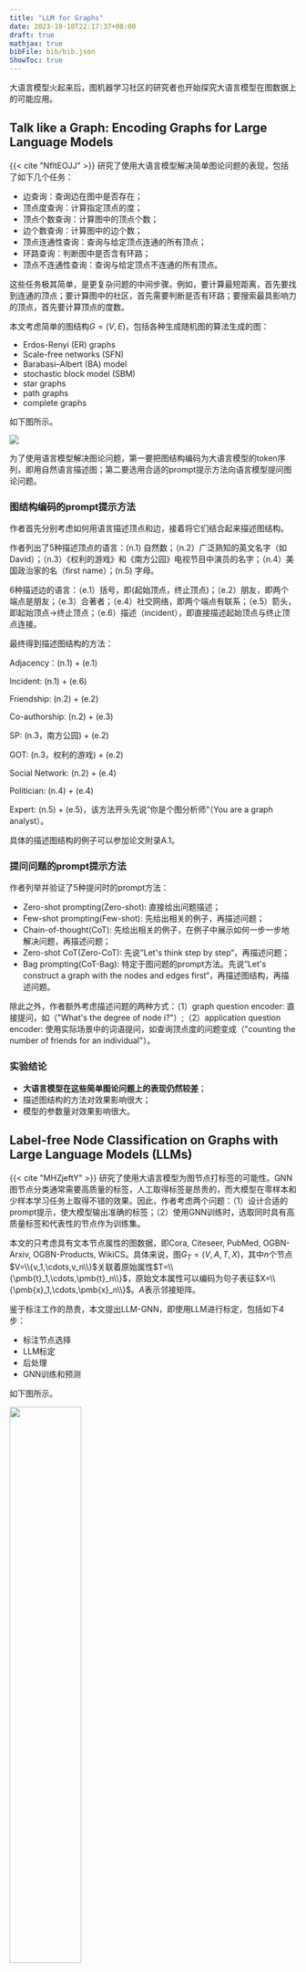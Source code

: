 ```yaml
---
title: "LLM for Graphs"
date: 2023-10-10T22:17:37+08:00
draft: true
mathjax: true
bibFile: bib/bib.json
ShowToc: true
---
```


大语言模型火起来后，图机器学习社区的研究者也开始探究大语言模型在图数据上的可能应用。

## Talk like a Graph: Encoding Graphs for Large Language Models

{{< cite "NfltEOJJ" >}} 研究了使用大语言模型解决简单图论问题的表现，包括了如下几个任务：

- 边查询：查询边在图中是否存在；
- 顶点度查询：计算指定顶点的度；
- 顶点个数查询：计算图中的顶点个数；
- 边个数查询：计算图中的边个数；
- 顶点连通性查询：查询与给定顶点连通的所有顶点；
- 环路查询：判断图中是否含有环路；
- 顶点不连通性查询：查询与给定顶点不连通的所有顶点。

这些任务极其简单，是更复杂问题的中间步骤。例如，要计算最短距离，首先要找到连通的顶点；要计算图中的社区，首先需要判断是否有环路；要搜索最具影响力的顶点，首先要计算顶点的度数。

本文考虑简单的图结构$G=(V,E)$，包括各种生成随机图的算法生成的图：
- Erdos-Renyi (ER) graphs
- Scale-free networks (SFN)
- Barabasi–Albert (BA) model
- stochastic block model (SBM)
- star graphs
- path graphs
- complete graphs

如下图所示。

<img src="https://raw.githubusercontent.com/yliuhz/blogs/master/content/posts/images/iShot_2023-10-17_16.52.27.png" />

为了使用语言模型解决图论问题，第一要把图结构编码为大语言模型的token序列，即用自然语言描述图；第二要选用合适的prompt提示方法向语言模型提问图论问题。

### 图结构编码的prompt提示方法

作者首先分别考虑如何用语言描述顶点和边，接着将它们结合起来描述图结构。

作者列出了5种描述顶点的语言：(n.1) 自然数；（n.2）广泛熟知的英文名字（如 David）；（n.3）《权利的游戏》和《南方公园》电视节目中演员的名字；（n.4）美国政治家的名（first name）；(n.5) 字母。

6种描述边的语言：（e.1）括号，即(起始顶点，终止顶点)；（e.2）朋友，即两个端点是朋友；（e.3）合著者；（e.4）社交网络，即两个端点有联系；（e.5）箭头，即起始顶点$\to$终止顶点；（e.6）描述（incident），即直接描述起始顶点与终止顶点连接。

最终得到描述图结构的方法：

Adjacency：(n.1) + (e.1)

Incident: (n.1) + (e.6)

Friendship: (n.2) + (e.2)

Co-authorship: (n.2) + (e.3)

SP: (n.3，南方公园) + (e.2)

GOT: (n.3，权利的游戏) + (e.2)

Social Network: (n.2) + (e.4)

Politician: (n.4) + (e.4)

Expert: (n.5) + (e.5)，该方法开头先说”你是个图分析师“（You are a graph analyst）。

具体的描述图结构的例子可以参加论文附录A.1。

### 提问问题的prompt提示方法

作者列举并验证了5种提问时的prompt方法：

- Zero-shot prompting(Zero-shot): 直接给出问题描述；
- Few-shot prompting(Few-shot): 先给出相关的例子，再描述问题；
- Chain-of-thought(CoT): 先给出相关的例子，在例子中展示如何一步一步地解决问题，再描述问题；
- Zero-shot CoT(Zero-CoT): 先说”Let's think step by step“，再描述问题；
- Bag prompting(CoT-Bag): 特定于图问题的prompt方法。先说”Let's construct a graph with the nodes and edges first“，再描述图结构，再描述问题。

除此之外，作者额外考虑描述问题的两种方式：（1）graph question encoder: 直接提问，如（"What's the degree of node i?"）;（2）application question encoder: 使用实际场景中的词语提问，如查询顶点度的问题变成（"counting the number of friends for an individual"）。

### 实验结论

- **大语言模型在这些简单图论问题上的表现仍然较差**；
- 描述图结构的方法对效果影响很大；
- 模型的参数量对效果影响很大。

## Label-free Node Classification on Graphs with Large Language Models (LLMs)

{{< cite "MHZjeftY" >}} 研究了使用大语言模型为图节点打标签的可能性。GNN图节点分类通常需要高质量的标签，人工取得标签是昂贵的，而大模型在零样本和少样本学习任务上取得不错的效果。因此，作者考虑两个问题：（1）设计合适的prompt提示，使大模型输出准确的标签；（2）使用GNN训练时，选取同时具有高质量标签和代表性的节点作为训练集。

本文的只考虑具有文本节点属性的图数据，即Cora, Citeseer, PubMed, OGBN-Arxiv, OGBN-Products, WikiCS。具体来说，图$G_T=(V,A,T,X)$，其中$n$个节点$V=\\{v_1,\cdots,v_n\\}$关联着原始属性$T=\\{\pmb{t}_1,\cdots,\pmb{t}_n\\}$，原始文本属性可以编码为句子表征$X=\\{\pmb{x}_1,\cdots,\pmb{x}_n\\}$。$A$表示邻接矩阵。

鉴于标注工作的昂贵，本文提出LLM-GNN，即使用LLM进行标定，包括如下4步：

- 标注节点选择
- LLM标定
- 后处理
- GNN训练和预测

如下图所示。

<img src="https://raw.githubusercontent.com/yliuhz/blogs/master/content/posts/images/iShot_2023-10-17_20.04.14.png" width=50%/>

### 标定节点选择

作者发现，在多个图数据集上，距离KMeans聚类中心越近的顶点，使用LLM标定的准确率越高。如下图所示。作者随机采样1000个顶点，按它们距离KMeans聚类中心的距离划分为10组，分别计算标定准确率。图中蓝线表示前$i$组的平均准确率。可以看到随着组号增大（即距离增大）准确率呈下降趋势。

<img src="https://raw.githubusercontent.com/yliuhz/blogs/master/content/posts/images/iShot_2023-10-17_20.14.16.png" />

<img src="https://raw.githubusercontent.com/yliuhz/blogs/master/content/posts/images/iShot_2023-10-17_20.14.24.png" />

作者定义了一个参量衡量到聚类中心的距离：

$$\text{C-Density}(v_i)=\frac{1}{1+\parallel x_{v_i}-x_{\text{CC}_{v_i}}\parallel}$$

其中$\text{CC}_{v_i}$表示$v_i$所在的聚类的中心。

传统的”主动“（active）标定节点选择方法主要考虑节点的多样性和代表性，一般可选用PageRank分数衡量结构多样性。这里为了结合C-Density，考虑两种分数对应排名的加权和：

$$f(v_i)=\alpha_0\times r_{act}(v_i)+\alpha_1\times r_{\text{C-Density}}(v_i)$$

其中$r_{\star}$表示排名。选取$f_{v_i}$较高的顶点作为待标定节点集。

### 带有置信度的标定

使用LLM标定时，作者希望同时得到一个置信度分数，来更好地衡量标注的可靠性。作者列举了5种从LLM得到置信度的方法：

- 直接询问置信度
- 带有推理方法的prompt指示，如chain-of-thought和multi-step reasoning
- TopK prompt，即命令LLM生成K个最可能的答案，选择可能性最高的作为结果
- 多次询问LLM同一个问题，选择重复次数最多的答案
- 混合方法，即(3)和(4)

作者在上述prompt问题前添加了供LLM in-context learning的例子，为了效率本文每次只使用一个例子。如下图所示。

<img src="https://raw.githubusercontent.com/yliuhz/blogs/master/content/posts/images/iShot_2023-10-17_20.34.41.png" />

接着，作者通过实验验证标定的准确性和可靠性，即（1）采样100个标定的顶点，直接比较标定结果和真实标签，计算准确率；（2）考察LLM输出置信度和准确率的关系。随机采样300个顶点，将它们按置信度从大到小排序，计算前$k$个顶点的平均标定准确率，其中$k=\\{50,100,150,200,250,300\\}$。结果如下图所示。

<img src="https://raw.githubusercontent.com/yliuhz/blogs/master/content/posts/images/iShot_2023-10-17_20.40.34.png" />

作者根据结果给出3个发现：

- LLM在zero-shot（不提供例子的prompt）的条件下效果良好，表明LLM是好用的标定工具
- LLM在few-shot的条件下标定准确率有轻微的提升
- zero-shot的混合prompt提示方法是最高效的方法，因为LLM输出的置信度可以较准确得表明标定的质量

作者在后续实验中均使用zero-shot的混合prompt提示方法。

### 标定后处理

在后处理步骤，我们已经得到LLM的标定结果，因此可以用标定结果直接计算标签的多样性。后处理的目的是删除低质量的标定节点，缩小标定集，保证标签的多样性。作者通过熵定义了一个参量：

$$\text{COE}(v_i)=H(y_{V-\\{v_i\\}})-H(y_{V})$$

即考察删除节点$v_i$后熵的变化。作者认为应该删除COE值较大的顶点。作者同时结合了LLM输出的置信度共同评估标签的质量，即计算加权和：

$$f(v_i)=\beta_0\times r_{\text{conf}}(v_i)+\beta_1\times r_{\text{COE}}(v_i)$$

其中$r_{\star}$表示排名。
不断删除顶点直到达到预设的标定集规模。

### 作者的说明

作者发现同时使用本文提出的标定节点选择方法和后处理方法并不能取得最优的结果，因此可以将传统的节点选择方法与本文提出的后处理方法结合。作者强调他们提出的是一个管线，管线内部可以灵活替换。

### 数据集和实验设置

本文使用4个引文数据集，1个网页数据集，1个产品关联性数据集（产品同时购买关系）。数据集信息如下所示。

<img src="https://raw.githubusercontent.com/yliuhz/blogs/master/content/posts/images/iShot_2023-10-17_20.58.32.png" />

本文采用节点分类任务。作者为每个节点类选取20个顶点进行标定。模型使用GCN和GraphSAGE。作者强调没有对$\alpha_0,\alpha_1,\beta_0,\beta_1$进行调参。
训练GNN时，没有划分验证集，每组实验重复3次。中小数据集训练30 epochs，大数据集训练50 epochs。作者认为本文中的训练标签是带有噪声的，训练小代数是防止GNN对噪声过拟合，可以视作一种early stopping策略。

LLM使用[GPT-3.5-turbo-0613](https://platform.openai.com/docs/models/gpt-3-5)。

### 实验结果

#### 标定节点选择方法对比

本文中的标定节点选择方法涉及到主动学习方法，对比时也考虑了主动学习的已有方法。对比方法包括4类：

- 传统方法，包括Random, Density-based, GraphPart, FeatProp, Degree-based, Pagerankcentrality-based, AGE, RIM
- C-Density方法及其与传统方法的结合，记为DA-
- 后处理方法，记为PS-
- C-Density与后处理的结合，记为PS-DA

实验结果如下图所示。

<img src="https://raw.githubusercontent.com/yliuhz/blogs/master/content/posts/images/iShot_2023-10-17_21.15.32.png" />

根据结果作者给出3点发现：

- 后处理方法是很有效的
- C-Density方法虽然得到的标定准确率高，但会导致标签不平衡问题。例如，作者发现在PubMed数据集上它选择的所有标定节点有相同的标签
- 本文没有调参，展示的结果有上升空间

#### 与无标签节点分类方法对比

作者展示了在两个OGBN大数据集上的节点分类准确率和花费，花费用美元dollar衡量。对比方法有3类：

- 零样本节点分类方法：SES, TAG-Z
- 零样本文本分类方法：BART-Large-MNLI
- 作者先前提出的使用LLM进行分类：LLMs-as-Predictors

结果如下图所示。可以看到本文的LLM-GNN的准确率显著由于零样本方法。LLMs-as-Predictors虽然准确率更高，但花费远超过使用LLM打标签的方法。

<img src="https://raw.githubusercontent.com/yliuhz/blogs/master/content/posts/images/iShot_2023-10-17_21.22.19.png" width=60%/>

#### 标定节点数量的影响

作者考察每个类标定节点的数量$B$对节点分类准确率的影响，考察$B=\\{70,140,280,560,1120,2240\\}$。结果如下图所示。

<img src="https://raw.githubusercontent.com/yliuhz/blogs/master/content/posts/images/iShot_2023-10-17_21.26.04.png" width=60%/>

根据结果作者给出两点发现：（1）随着标定数量的提升，节点分类准确率逐渐上升；（2）由于LLM的标定有误差，节点分类准确率上升的速度受到限制，不如增加真实标签数量的上升速度。

#### LLM标定结果的性质

作者进一步研究LLM标定带来的噪声和人工加噪声的区别。假设LLM标定结果的准确率是$q\\%$，作者构建另一组人工加噪声的标签，即随机选择$1-q\\%$的标签进行扰动。观察训练节点分类器的结果。同时还考察一种对人工加噪声标签场景进行优化的训练策略RIM，观察其对LLM生成的标签是否有效。结果如下图所示。

<img src="https://raw.githubusercontent.com/yliuhz/blogs/master/content/posts/images/iShot_2023-10-17_21.34.18.png" width=60%/>

根据结果作者给出两点发现：（1）LLM的标签噪声和人工加噪声是完全不同的。LLM标签不会像人工加噪声导致过拟合；（2）RIM对LLM标签几乎无效。

### 相关工作

#### 图上的主动学习

图主动学习的目的是在给定每个类的标定数量的条件下，选取真正的标定节点，以最大化测试集上的准确率。有两类现有工作。第一类基于一些对标签代表性和多样性的假设，如{{< cite "10BVsN5CV" >}}假设多样性和节点的划分（聚类）有关，因此标定节点从不同的聚类选择；{{< cite "1GjbjpB2d" >}}假设代表性和节点的影响力有关，因此选择影响力分数高的节点作为标定节点。另一类方法直接使用训练模型的准确率作为目标，使用强化学习方法选择标定节点。

## Exploring the Potential of Large Language Models (LLMs) in Learning on Graphs

{{< cite "1BNJOO4QD" >}}与第二篇来自于同一个第一作者，调研大语言模型在**文本属性图**学习上的应用，专注于节点分类任务。
作者分别讨论LLM的两种可能用法：

- LLM-as-Enhancers: 将LLM作为文本属性的增强器（预处理器），由GNN在增强的数据上训练和预测
- LLM-as-Predictors: 将LLM作为节点分类器，前提是将图的结构和属性信息通过自然语言提供给LLM

传统的将文本转化为节点属性向量的方法有独热编码和Word2vec等，这类简单的缺少语义信息的表征方法难以表征多义词，并且缺乏语义信息。LLM能够很好地理解语义信息。因此可以考虑用LLM增强文本属性。另一方面，LLM在一些具有隐式图结构的具体任务上有较好的表现，如推荐系统、排名、多步推理等。因此也可以考虑直接用LLM执行节点分类任务。

本文考虑的文本属性图（text-attributed graphs, TAG）定义为$G=(V,E,A,S)$，每个顶点$v_i$关联文本属性$\pmb{s}_i$。
节点分类任务是指给定一组带标签的节点，预测其他无标签的顶点的类别标签。

针对LLM作者将它们分成两类，即表征可见和表征不可见的LLM：

> 表征可见LLM：即用户可以得到单词、句子、段落的表征向量，典型的模型有BERT, Sentence-BERT, Deberta。

> 表征不可见LLM：即黑盒大模型，通常只提供网页服务或有限的API，如ChatGPT。

更详细地，可将LLM分成3类：

> 预训练LM（PLMs）：指规模较小的预训练语言模型，如Bert, Deberta，通常需要对下游任务进行微调。

> 句子表征模型：这类模型使用PLMs作为基础编码器，并采用双编码器结构，使用有监督或者对比学习进一步预训练，通常不需要对下游任务进行微调。包括开源的离线模型，如Sentence-BERT，和黑盒的在线模型，如OpenAI的text-ada-embedding-002。

> LLMs：分为开源模型，如LLaMA，和黑盒模型，如ChatGPT, GPT-4。

### LLM作为增强器

> 待补充内容...

### LLM作为分类器

作者探索了两种可能的分类方式，一是忽略图结构，只使用节点的文本属性对节点分类；二是加入图结构。

#### 只使用节点属性进行文本分类

作者使用ChatGPT(GPT-3.5-turbo-0613)作为LLM。数据集包括Cora, Citeseer, PubMed, OGBN-Arxiv, OGBN-Products，即4个引文数据集和1个商品同时购买关系数据集。考虑到LLM的费用，作者只对每个数据集随机选取200个节点作为测试集，并对所有的实验重复2次。

作者列举了4种prompt提示方法：

- 零样本提示
- 少样本提示
- 带CoT的零样本提示
- 带CoT的少样本提示

实验结果如下图所示。

<img src="https://raw.githubusercontent.com/yliuhz/blogs/master/content/posts/images/iShot_2023-10-18_20.19.09.png" />

根据结果，作者给出4点发现：

- LLMs在一些数据集上表现较好，如PubMed。对于为什么在Cora, Citeseer上比不过GNN，需要进一步研究。
- LLMs一些错误的预测也是有道理的。在引文数据集上，一篇论文可以有多个类别，而数据集只选择其中一个作为标签（ground truth），但其实LLM的预测是对的。

<img src="https://raw.githubusercontent.com/yliuhz/blogs/master/content/posts/images/iShot_2023-10-18_20.25.33.png" />

- CoT没有用
- **LLM中可能存在测试数据的泄露**

在OGBN-Arxiv引文数据集上，作者发现对计算机类论文使用一种特殊标签命名，可以显著提高LLM的预测准确率，怀疑是这种微小的改动唤醒了LLM的”记忆“。具体来说，作者试验了3种标签命名法：
（1）使用Arxiv的原生命名，如”arxiv cs.CV“；（2）使用自然语言，如"computer vision"；（3）使用特殊的命名，即"arxiv cs subcategory"。结果显示第(3)种的准确率显著高于前两个，如下图所示：

<img src="https://raw.githubusercontent.com/yliuhz/blogs/master/content/posts/images/iShot_2023-10-18_20.37.53.png" />

#### 加入图结构信息进行图节点分类

> 待补充内容...

## GraphGPT: Graph Instruction Tuning for Large Language Models

{{< cite "S9FrUa25" >}} 研究了构建对于不同图数据集和下游任务通用的图大模型。作者指出现有的自监督方法在生成节点表征后，仍然需要下游任务的标签做进一步微调，这限制了它们的泛化能力，因为高质量标签的获取是昂贵的（例如，推荐系统的冷启动，在新城市的交通流预测等）。受启发于大语言模型优秀的泛化性和零样本学习能力，本文设计了针对图结构的指令微调技术，对大语言模型进行微调。

作者使用预测论文类别作为例子，说明问题的挑战性，对比了3种方法。(a) 将论文的标题和摘要文本作为prompt; (b) 使用现有工作{{< cite "1BNJOO4QD" >}}提供的prompt; (c) 使用本文微调的大模型。(b)的一个关键缺点是显著增大了token数目，容易受限于大模型的token限制。在这个例子中，只有本文的(c)预测正确论文的类别。

<img src="iShot_2023-10-30_20.04.00.png" />

> 本文在写作时没有注意对第一次出现的名词进行解释，如"graph token"。一些技术要点也没有详细阐述。

### 解决方案 -- GraphGPT

#### 将图结构编码和语言编码对齐

作者使用图编码器将顶点映射到向量，使用文本编码器将描述顶点的文本映射到向量。

#### 两阶段指令微调

作者先使用“图匹配”无监督任务对新加的投射层进行微调，冻结LLM和图编码器的参数。投射层可以是简单的1层线性层。
对于图中的每个顶点，随机采样$h$-跳的邻居构成子图。

> 待补充内容...

作者接着使用下游任务对新加的投射层进行微调，仍然冻结LLM和图编码器的参数。采样子图和prompt的策略相同，只是将问题替换为对应的下游任务，如节点分类、链路预测等。

#### 加入链式思考（chain-of-thought, CoT）

作者设计了CoT prompt。

### 实验 -- GraphGPT

本文的实验数据集完全采用了**引文数据集**，即OGB-ArXiv, PubMed和Cora。

## Unifying Large Language Models and Knowledge Graphs: A Roadmap

{{< cite "1pKPJvuH" >}}是一篇关于大语言模型和知识图谱的综述，讨论了3个问题：

- 使用知识图谱加强LLM
- 使用LLM对知识图谱数据增强
- 协同LLM和知识图谱

## One for All: Towards Training One Graph Model for All Classification Tasks

{{< cite "JR6nEkYx" >}}提出并研究训练一个通用图分类（包括顶点、边、图级别）模型的问题。

